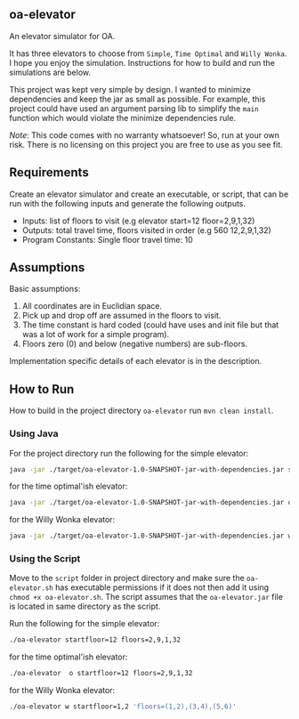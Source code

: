 ## oa-elevator
An elevator simulator for OA.

It has three elevators to choose from `Simple`, `Time Optimal` and `Willy Wonka`. I hope you enjoy the simulation. 
Instructions for how to build and run the simulations are below.  

This project was kept very simple by design. I wanted to minimize dependencies and keep the jar as small as possible.
For example, this project could have used an argument parsing lib to simplify the `main` function which would violate 
the minimize dependencies rule.

*Note*: This code comes with no warranty whatsoever! So, run at your own risk. There is no licensing on this project you are free 
to use as you see fit. 

## Requirements
Create an elevator simulator and create an executable, or script, that can be run with the following inputs and 
generate the following outputs.
- Inputs: list of floors to visit (e.g elevator start=12 floor=2,9,1,32)
- Outputs: total travel time, floors visited in order (e.g 560 12,2,9,1,32)
- Program Constants: Single floor travel time: 10

## Assumptions
Basic assumptions:
1. All coordinates are in Euclidian space.
2. Pick up and drop off are assumed in the floors to visit.
3. The time constant is hard coded (could have uses and init file but that was a lot of work for a simple program).
4. Floors zero (0) and below (negative numbers) are sub-floors.

Implementation specific details of each elevator is in the description. 

## How to Run
How to build in the project directory `oa-elevator` run `mvn clean install`. 
### Using Java 
For the project directory run the following for the simple elevator:
```bash
java -jar ./target/oa-elevator-1.0-SNAPSHOT-jar-with-dependencies.jar startfloor=12 floors=2,9,1,32
```
for the time optimal'ish elevator:
```bash
java -jar ./target/oa-elevator-1.0-SNAPSHOT-jar-with-dependencies.jar o startfloor=12 floors=2,9,1,32
```
for the Willy Wonka elevator:
```bash
java -jar ./target/oa-elevator-1.0-SNAPSHOT-jar-with-dependencies.jar w startfloor=1,2 'floors=(1,2),(3,4),(5,6)'
```
### Using the Script
Move to the `script` folder in project directory and make sure the `oa-elevator.sh` has executable permissions if it 
does not then add it using `chmod +x oa-elevator.sh`. The script assumes that the `oa-elevator.jar` file is located in 
same directory as the script.

Run the following for the simple elevator:
```bash
./oa-elevator startfloor=12 floors=2,9,1,32
```
for the time optimal'ish elevator:
```bash
./oa-elevator  o startfloor=12 floors=2,9,1,32
```
for the Willy Wonka elevator:
```bash
./oa-elevator w startfloor=1,2 'floors=(1,2),(3,4),(5,6)'
```
